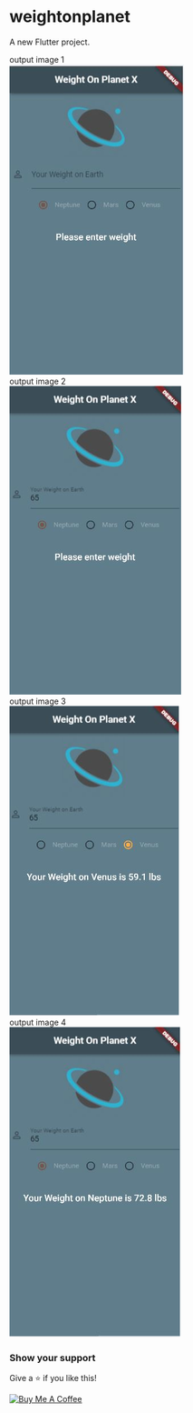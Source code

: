 # weightonplanet

A new Flutter project.

output image 1 <br />
![Image of Login](https://github.com/sandeepmaharjan55/weightonplanetx/blob/master/outputImages/1.JPG) <br />
output image 2\
![Image of Login](https://github.com/sandeepmaharjan55/weightonplanetx/blob/master/outputImages/2.JPG) <br />
output image 3 <br />
![Image of Login](https://github.com/sandeepmaharjan55/weightonplanetx/blob/master/outputImages/3.JPG) <br />
output image 4 <br />
![Image of Login](https://github.com/sandeepmaharjan55/weightonplanetx/blob/master/outputImages/4.JPG)

### Show your support

Give a ⭐ if you like this!

<a href="https://www.buymeacoffee.com/sandeepmaharjan" target="_blank"><img src="https://cdn.buymeacoffee.com/buttons/v2/default-violet.png" alt="Buy Me A Coffee" height= "60px" width= "217px" ></a>
